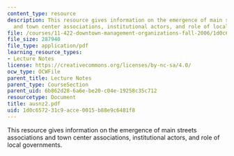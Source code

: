 ```yaml
---
content_type: resource
description: This resource gives information on the emergence of main streets associations
  and town center associations, institutional actors, and role of local governments.
file: /courses/11-422-downtown-management-organizations-fall-2006/1d0c657231c9acce0015b88e9c6481f8_ausnz2.pdf
file_size: 287940
file_type: application/pdf
learning_resource_types:
- Lecture Notes
license: https://creativecommons.org/licenses/by-nc-sa/4.0/
ocw_type: OCWFile
parent_title: Lecture Notes
parent_type: CourseSection
parent_uid: 6b862d28-6a6e-be20-c04e-19258c35c712
resourcetype: Document
title: ausnz2.pdf
uid: 1d0c6572-31c9-acce-0015-b88e9c6481f8
---
```

This resource gives information on the emergence of main streets associations and town center associations, institutional actors, and role of local governments.